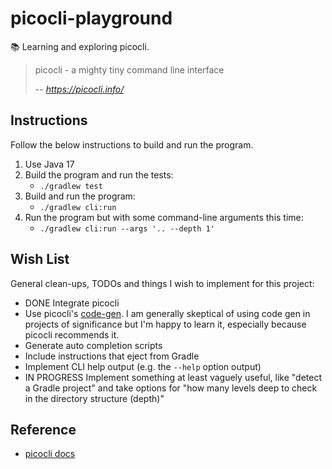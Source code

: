 # picocli-playground

📚 Learning and exploring picocli.

> picocli - a mighty tiny command line interface
>
> -- <cite>https://picocli.info/</cite>

## Instructions

Follow the below instructions to build and run the program.

1. Use Java 17
2. Build the program and run the tests:
   * `./gradlew test`
3. Build and run the program: 
   * `./gradlew cli:run`
4. Run the program but with some command-line arguments this time:
   * `./gradlew cli:run --args '.. --depth 1'`

## Wish List

General clean-ups, TODOs and things I wish to implement for this project:

* DONE Integrate picocli
* Use picocli's [code-gen](https://picocli.info/#_annotation_processor). I am generally skeptical of using code gen in
  projects of significance but I'm happy to learn it, especially because picocli recommends it.
* Generate auto completion scripts
* Include instructions that eject from Gradle
* Implement CLI help output (e.g. the `--help` option output)
* IN PROGRESS Implement something at least vaguely useful, like "detect a Gradle project" and take options for "how many levels deep
  to check in the directory structure (depth)" 

## Reference

* [picocli docs](https://picocli.info/)
